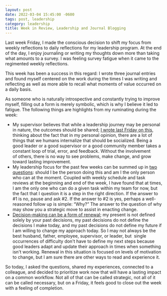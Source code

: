 ```yaml
---
layout: post
date: 2022-03-04 15:45:00 -0600
tags: post, leadership
category: leadership
title: Week in Review, Leadership and Journal Blogging
---
```


Last week Friday, I made the conscious decision to shift my focus from weekly reflections to daily reflections for my leadership program. At the end of the day, I enjoy journaling or writing my thoughts down more than taking what amounts to a survey. I was feeling survey fatigue when it came to the regimented weekly reflections.

This week has been a success in this regard: I wrote three journal entries and found myself centered on the work during the times I was writing and reflecting as well as more able to recall what moments of value occurred on a daily basis.

As someone who is naturally introspective and constantly trying to improve myself, filling out a form is merely symbolic, which is why I believe it led to fatigue. The following things are highlights from my ruminating during the week:

- My supervisor believes that while a leadership journey may be personal in nature, the outcomes should be shared; [I wrote last Friday on this](/2022/02/this-should-be-social), thinking about the fact that in my personal opinion, there are a lot of things that we humans internalize that should be socialized. Being a good leader or a good supervisor or a good community member takes a constant loop of trial, error, and feedback. Without the involvement of others, there is no way to see problems, make change, and grow toward lasting improvement.
- My leadership focus for the past few weeks can be summed up in [two questions](/2022/02/leadership-in-two-questions): should I be the person doing this and am I the only person who can at the moment. Coupled with weekly schedule and task reviews at the beginning and end of the week, I have found that at times, I am the only one who can do a given task within my team for now, but the fact that I question it is a step in the right direction. If the answer to #1 is no, pause and ask #2. If the answer to #2 is yes, perhaps a well-reasoned follow up is simple: “Why?” The answer to the question of why may show you a strategic move to assist in enacting change.
- [Decision-making can be a form of renewal](/2022/03/decision-making-as-a-means-of-renewal); my present is not defined solely by your past decisions, my past decisions do not define the decisions I make today, and my past decisions do not define my future if I am willing to change my approach today. So I may not always be the best husband, father, employee, supervisor, or leader, but  single occurrences of difficulty don't have to define my next steps because good leaders adapt and update their approach in times when something isn't working. Renewal in this situation is focused on levels of motivation to change, but I am sure there are other ways to read and experience it.

So today, I asked the questions, shared my experiences, connected to a colleague, and decided to prioritize work now that will have a lasting impact on a common workflow. Not all of that can be called strategic, not all of it can be called necessary, but on a Friday, it feels good to close out the week with a feeling of completion.